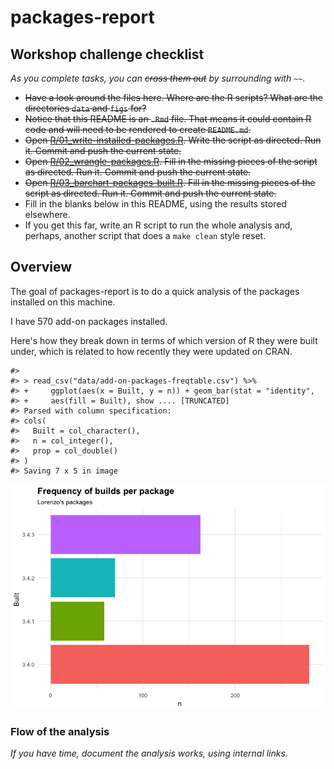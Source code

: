 
<!-- README.md is generated from README.Rmd. Please edit that file -->
packages-report
===============

Workshop challenge checklist
----------------------------

*As you complete tasks, you can ~~cross them out~~ by surrounding with `~~`.*

-   ~~Have a look around the files here. Where are the R scripts? What are the directories `data` and `figs` for?~~
-   ~~Notice that this README is an `.Rmd` file. That means it could contain R code and will need to be rendered to create `README.md`.~~
-   ~~Open [R/01\_write-installed-packages.R](R/01_write-installed-packages.R). Write the script as directed. Run it. Commit and push the current state.~~
-   ~~Open [R/02\_wrangle-packages.R](R/02_wrangle-packages.R). Fill in the missing pieces of the script as directed. Run it. Commit and push the current state.~~
-   ~~Open [R/03\_barchart-packages-built.R](R/03_barchart-packages-built.R). Fill in the missing pieces of the script as directed. Run it. Commit and push the current state.~~
-   Fill in the blanks below in this README, using the results stored elsewhere.
-   If you get this far, write an R script to run the whole analysis and, perhaps, another script that does a `make clean` style reset.

Overview
--------

The goal of packages-report is to do a quick analysis of the packages installed on this machine.

I have 570 add-on packages installed.

Here's how they break down in terms of which version of R they were built under, which is related to how recently they were updated on CRAN.

    #> 
    #> > read_csv("data/add-on-packages-freqtable.csv") %>% 
    #> +     ggplot(aes(x = Built, y = n)) + geom_bar(stat = "identity", 
    #> +     aes(fill = Built), show .... [TRUNCATED]
    #> Parsed with column specification:
    #> cols(
    #>   Built = col_character(),
    #>   n = col_integer(),
    #>   prop = col_double()
    #> )
    #> Saving 7 x 5 in image

![](README_files/figure-markdown_github/unnamed-chunk-2-1.png)

### Flow of the analysis

*If you have time, document the analysis works, using internal links.*
